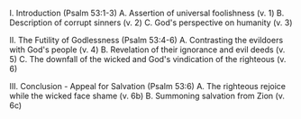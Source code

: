 I. Introduction (Psalm 53:1-3)
    A. Assertion of universal foolishness (v. 1)
    B. Description of corrupt sinners (v. 2)
    C. God's perspective on humanity (v. 3)

II. The Futility of Godlessness (Psalm 53:4-6)
    A. Contrasting the evildoers with God's people (v. 4)
    B. Revelation of their ignorance and evil deeds (v. 5)
    C. The downfall of the wicked and God's vindication of the righteous (v. 6)

III. Conclusion - Appeal for Salvation (Psalm 53:6)
    A. The righteous rejoice while the wicked face shame (v. 6b)
    B. Summoning salvation from Zion (v. 6c)